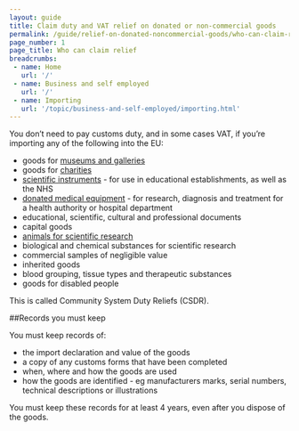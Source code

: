 ```yaml
---
layout: guide
title: Claim duty and VAT relief on donated or non-commercial goods
permalink: /guide/relief-on-donated-noncommercial-goods/who-can-claim-relief.html
page_number: 1
page_title: Who can claim relief
breadcrumbs:
 - name: Home
   url: '/'
 - name: Business and self employed
   url: '/'
 - name: Importing
   url: '/topic/business-and-self-employed/importing.html'   
---
```


You don’t need to pay customs duty, and in some cases VAT, if you’re importing any of the following into the EU:

- goods for [museums and galleries](/duty-vat-relief-importers-educational-scientific-cultural-goods/museums-and-galleries)
- goods for [charities](/duty-vat-relief-importers-educational-scientific-cultural-goods/charities) 
- [scientific instruments](/scientific-instruments) - for use in educational establishments, as well as the NHS
- [donated medical equipment](/duty-vat-relief-importers-educational-scientific-cultural-goods/donated-medical-equipment) - for research, diagnosis and treatment for a health authority or hospital department 
- educational, scientific, cultural and professional documents
- capital goods 
- [animals for scientific research](/duty-vat-relief-importers-educational-scientific-cultural-goods/animals-for-scientific-research)
- biological and chemical substances for scientific research
- commercial samples of negligible value
- inherited goods
- blood grouping, tissue types and therapeutic substances
- goods for disabled people

This is called Community System Duty Reliefs (CSDR).

##Records you must keep

You must keep records of:

- the import declaration and value of the goods
- a copy of any customs forms that have been completed
- when, where and how the goods are used
- how the goods are identified - eg manufacturers marks, serial numbers, technical descriptions or illustrations

You must keep these records for at least 4 years, even after you dispose of the goods.

